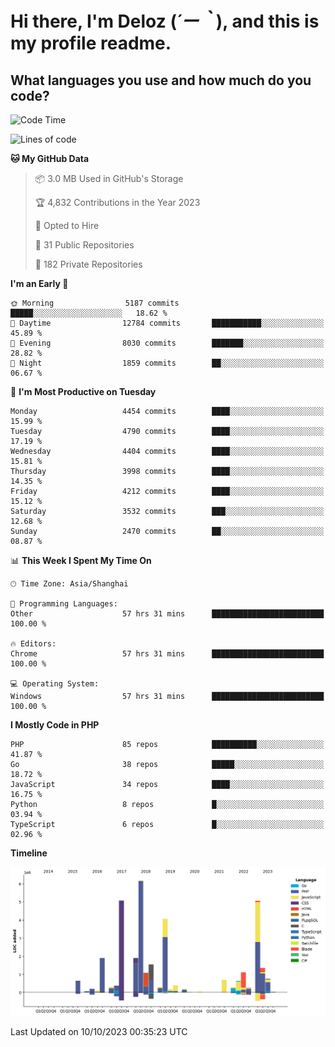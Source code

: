 # **Hi there, I'm Deloz (*´ー｀*), and this is my profile readme.**

## **What languages you use and how much do you code?**

<!--START_SECTION:waka-->
![Code Time](http://img.shields.io/badge/Code%20Time-2%2C603%20hrs%2053%20mins-blue)

![Lines of code](https://img.shields.io/badge/From%20Hello%20World%20I%27ve%20Written-34.5%20million%20lines%20of%20code-blue)

**🐱 My GitHub Data** 

> 📦 3.0 MB Used in GitHub's Storage 
 > 
> 🏆 4,832 Contributions in the Year 2023
 > 
> 💼 Opted to Hire
 > 
> 📜 31 Public Repositories 
 > 
> 🔑 182 Private Repositories 
 > 
**I'm an Early 🐤** 

```text
🌞 Morning                5187 commits        █████░░░░░░░░░░░░░░░░░░░░   18.62 % 
🌆 Daytime                12784 commits       ███████████░░░░░░░░░░░░░░   45.89 % 
🌃 Evening                8030 commits        ███████░░░░░░░░░░░░░░░░░░   28.82 % 
🌙 Night                  1859 commits        ██░░░░░░░░░░░░░░░░░░░░░░░   06.67 % 
```
📅 **I'm Most Productive on Tuesday** 

```text
Monday                   4454 commits        ████░░░░░░░░░░░░░░░░░░░░░   15.99 % 
Tuesday                  4790 commits        ████░░░░░░░░░░░░░░░░░░░░░   17.19 % 
Wednesday                4404 commits        ████░░░░░░░░░░░░░░░░░░░░░   15.81 % 
Thursday                 3998 commits        ████░░░░░░░░░░░░░░░░░░░░░   14.35 % 
Friday                   4212 commits        ████░░░░░░░░░░░░░░░░░░░░░   15.12 % 
Saturday                 3532 commits        ███░░░░░░░░░░░░░░░░░░░░░░   12.68 % 
Sunday                   2470 commits        ██░░░░░░░░░░░░░░░░░░░░░░░   08.87 % 
```


📊 **This Week I Spent My Time On** 

```text
🕑︎ Time Zone: Asia/Shanghai

💬 Programming Languages: 
Other                    57 hrs 31 mins      █████████████████████████   100.00 % 

🔥 Editors: 
Chrome                   57 hrs 31 mins      █████████████████████████   100.00 % 

💻 Operating System: 
Windows                  57 hrs 31 mins      █████████████████████████   100.00 % 
```

**I Mostly Code in PHP** 

```text
PHP                      85 repos            ██████████░░░░░░░░░░░░░░░   41.87 % 
Go                       38 repos            █████░░░░░░░░░░░░░░░░░░░░   18.72 % 
JavaScript               34 repos            ████░░░░░░░░░░░░░░░░░░░░░   16.75 % 
Python                   8 repos             █░░░░░░░░░░░░░░░░░░░░░░░░   03.94 % 
TypeScript               6 repos             █░░░░░░░░░░░░░░░░░░░░░░░░   02.96 % 
```



**Timeline**

![Lines of Code chart](https://raw.githubusercontent.com/deloz/deloz/main/assets/bar_graph.png)


 Last Updated on 10/10/2023 00:35:23 UTC
<!--END_SECTION:waka-->
